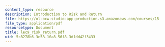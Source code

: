 ```yaml
---
content_type: resource
description: Introduction to Risk and Return
file: https://ol-ocw-studio-app-production.s3.amazonaws.com/courses/15-414-financial-management-summer-2003/5c8278b63e5810a856f83d1dd42f3433_lec9_risk_return.pdf
file_type: application/pdf
resourcetype: Document
title: lec9_risk_return.pdf
uid: 5c8278b6-3e58-10a8-56f8-3d1dd42f3433
---
```

